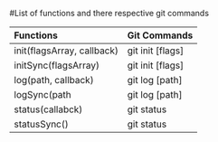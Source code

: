 #List of functions and there respective git commands

| Functions | Git Commands |
|:---|:---|
| init(flagsArray, callback) | git init [flags] |
| initSync(flagsArray) | git init [flags] |
| log(path, callback) | git log [path] |
| logSync(path | git log [path] |
| status(callabck) | git status |
| statusSync() | git status |